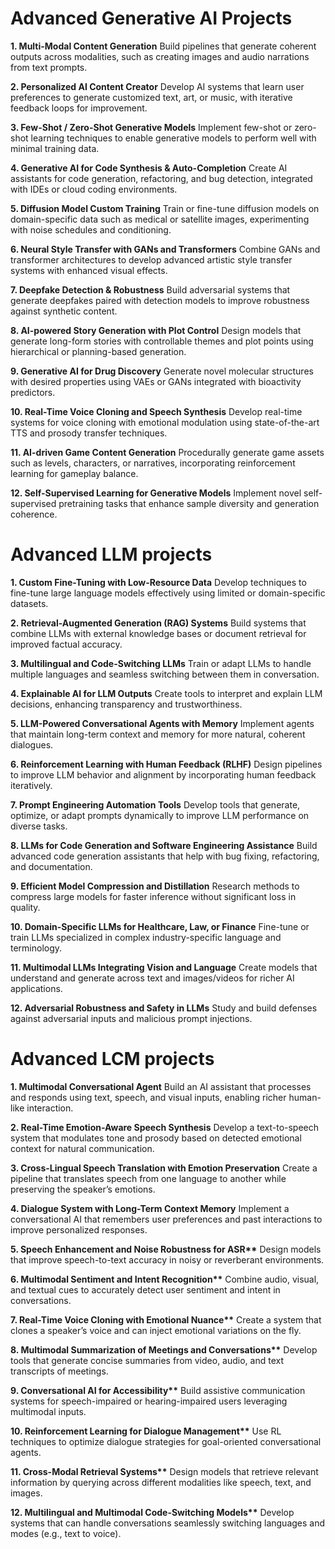 # Advanced Generative AI Projects

<b>1. Multi-Modal Content Generation</b>
Build pipelines that generate coherent outputs across modalities, such as creating images and audio narrations from text prompts.

<b>2. Personalized AI Content Creator</b>
Develop AI systems that learn user preferences to generate customized text, art, or music, with iterative feedback loops for improvement.

<b>3. Few-Shot / Zero-Shot Generative Models</b>
Implement few-shot or zero-shot learning techniques to enable generative models to perform well with minimal training data.

<b>4. Generative AI for Code Synthesis & Auto-Completion</b>
Create AI assistants for code generation, refactoring, and bug detection, integrated with IDEs or cloud coding environments.

<b>5. Diffusion Model Custom Training</b>
Train or fine-tune diffusion models on domain-specific data such as medical or satellite images, experimenting with noise schedules and conditioning.

<b>6. Neural Style Transfer with GANs and Transformers</b>
Combine GANs and transformer architectures to develop advanced artistic style transfer systems with enhanced visual effects.

<b>7. Deepfake Detection & Robustness</b>
Build adversarial systems that generate deepfakes paired with detection models to improve robustness against synthetic content.

<b>8. AI-powered Story Generation with Plot Control</b>
Design models that generate long-form stories with controllable themes and plot points using hierarchical or planning-based generation.

<b>9. Generative AI for Drug Discovery</b>
Generate novel molecular structures with desired properties using VAEs or GANs integrated with bioactivity predictors.

<b>10. Real-Time Voice Cloning and Speech Synthesis</b>
Develop real-time systems for voice cloning with emotional modulation using state-of-the-art TTS and prosody transfer techniques.

<b>11. AI-driven Game Content Generation</b>
Procedurally generate game assets such as levels, characters, or narratives, incorporating reinforcement learning for gameplay balance.

<b>12. Self-Supervised Learning for Generative Models</b>
Implement novel self-supervised pretraining tasks that enhance sample diversity and generation coherence.



# Advanced LLM projects

<b>1. Custom Fine-Tuning with Low-Resource Data</b>
Develop techniques to fine-tune large language models effectively using limited or domain-specific datasets.

<b>2. Retrieval-Augmented Generation (RAG) Systems</b>
Build systems that combine LLMs with external knowledge bases or document retrieval for improved factual accuracy.

<b>3. Multilingual and Code-Switching LLMs</b>
Train or adapt LLMs to handle multiple languages and seamless switching between them in conversation.

<b>4. Explainable AI for LLM Outputs</b>
Create tools to interpret and explain LLM decisions, enhancing transparency and trustworthiness.

<b>5. LLM-Powered Conversational Agents with Memory</b>
Implement agents that maintain long-term context and memory for more natural, coherent dialogues.

<b>6. Reinforcement Learning with Human Feedback (RLHF)</b>
Design pipelines to improve LLM behavior and alignment by incorporating human feedback iteratively.

<b>7. Prompt Engineering Automation Tools</b>
Develop tools that generate, optimize, or adapt prompts dynamically to improve LLM performance on diverse tasks.

<b>8. LLMs for Code Generation and Software Engineering Assistance</b>
Build advanced code generation assistants that help with bug fixing, refactoring, and documentation.

<b>9. Efficient Model Compression and Distillation</b>
Research methods to compress large models for faster inference without significant loss in quality.

<b>10. Domain-Specific LLMs for Healthcare, Law, or Finance</b>
Fine-tune or train LLMs specialized in complex industry-specific language and terminology.

<b>11. Multimodal LLMs Integrating Vision and Language</b>
Create models that understand and generate across text and images/videos for richer AI applications.

<b>12. Adversarial Robustness and Safety in LLMs</b>
Study and build defenses against adversarial inputs and malicious prompt injections.


# Advanced LCM projects

<b>1. Multimodal Conversational Agent</b>
Build an AI assistant that processes and responds using text, speech, and visual inputs, enabling richer human-like interaction.

<b>2. Real-Time Emotion-Aware Speech Synthesis</b>
Develop a text-to-speech system that modulates tone and prosody based on detected emotional context for natural communication.

<b>3. Cross-Lingual Speech Translation with Emotion Preservation</b>
Create a pipeline that translates speech from one language to another while preserving the speaker’s emotions.

<b>4. Dialogue System with Long-Term Context Memory</b>
Implement a conversational AI that remembers user preferences and past interactions to improve personalized responses.

<b>5. Speech Enhancement and Noise Robustness for ASR**</b>
Design models that improve speech-to-text accuracy in noisy or reverberant environments.

<b>6. Multimodal Sentiment and Intent Recognition**</b>
Combine audio, visual, and textual cues to accurately detect user sentiment and intent in conversations.

<b>7. Real-Time Voice Cloning with Emotional Nuance**</b>
Create a system that clones a speaker’s voice and can inject emotional variations on the fly.

<b>8. Multimodal Summarization of Meetings and Conversations**</b>
Develop tools that generate concise summaries from video, audio, and text transcripts of meetings.

<b>9. Conversational AI for Accessibility**</b>
Build assistive communication systems for speech-impaired or hearing-impaired users leveraging multimodal inputs.

<b>10. Reinforcement Learning for Dialogue Management**</b>
Use RL techniques to optimize dialogue strategies for goal-oriented conversational agents.

<b>11. Cross-Modal Retrieval Systems**</b>
Design models that retrieve relevant information by querying across different modalities like speech, text, and images.

<b>12. Multilingual and Multimodal Code-Switching Models**</b>
Develop systems that can handle conversations seamlessly switching languages and modes (e.g., text to voice).

